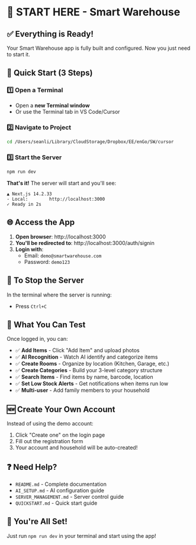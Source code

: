 # 🚀 START HERE - Smart Warehouse

## ✅ Everything is Ready!

Your Smart Warehouse app is fully built and configured. Now you just need to start it.

## 📍 Quick Start (3 Steps)

### 1️⃣ Open a Terminal
- Open a **new Terminal window**
- Or use the Terminal tab in VS Code/Cursor

### 2️⃣ Navigate to Project
```bash
cd /Users/seanli/Library/CloudStorage/Dropbox/EE/enGo/SW/cursor
```

### 3️⃣ Start the Server
```bash
npm run dev
```

**That's it!** The server will start and you'll see:
```
▲ Next.js 14.2.33
- Local:        http://localhost:3000
✓ Ready in 2s
```

## 🌐 Access the App

1. **Open browser**: http://localhost:3000
2. **You'll be redirected to**: http://localhost:3000/auth/signin
3. **Login with**:
   - Email: `demo@smartwarehouse.com`
   - Password: `demo123`

## 🛑 To Stop the Server

In the terminal where the server is running:
- Press `Ctrl+C`

## 🎯 What You Can Test

Once logged in, you can:
- ✅ **Add Items** - Click "Add Item" and upload photos
- ✅ **AI Recognition** - Watch AI identify and categorize items
- ✅ **Create Rooms** - Organize by location (Kitchen, Garage, etc.)
- ✅ **Create Categories** - Build your 3-level category structure
- ✅ **Search Items** - Find items by name, barcode, location
- ✅ **Set Low Stock Alerts** - Get notifications when items run low
- ✅ **Multi-user** - Add family members to your household

## 🆕 Create Your Own Account

Instead of using the demo account:
1. Click "Create one" on the login page
2. Fill out the registration form
3. Your account and household will be auto-created!

## ❓ Need Help?

- `README.md` - Complete documentation
- `AI_SETUP.md` - AI configuration guide
- `SERVER_MANAGEMENT.md` - Server control guide
- `QUICKSTART.md` - Quick start guide

## 🎉 You're All Set!

Just run `npm run dev` in your terminal and start using the app!

